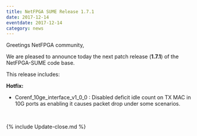 ```yaml
---
title: NetFPGA SUME Release 1.7.1
date: 2017-12-14
eventdate: 2017-12-14
category: news
---
```


Greetings NetFPGA community,

We are pleased to announce today the next patch release (**1.7.1**) of the NetFPGA-SUME code base.

This release includes:

**Hotfix:**
- Corenf_10ge_interface_v1_0_0 : Disabled deficit idle count on TX MAC in 10G ports as enabling it causes packet drop under some scenarios.

<br>

{% include Update-close.md %}
